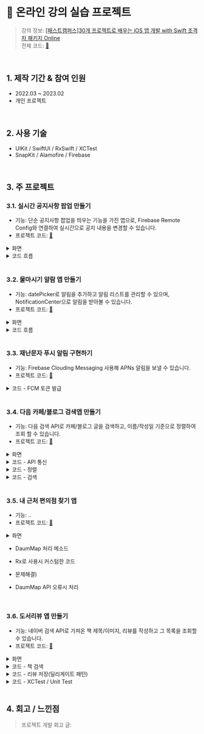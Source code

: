# :pushpin: 온라인 강의 실습 프로젝트
>강의 정보: [[패스트캠퍼스]30개 프로젝트로 배우는 iOS 앱 개발 with Swift 초격차 패키지 Online](https://fastcampus.co.kr/dev_online_iosappfinal) <br>
>전체 코드: [🔗](https://github.com/oneoneoneoneoneoneone/Fastcampus_ios)

</br>

## 1. 제작 기간 & 참여 인원
- 2022.03 ~ 2023.02
- 개인 프로젝트


</br>


## 2. 사용 기술
- UIKit / SwiftUI / RxSwift / XCTest
- SnapKit / Alamofire / Firebase


</br>


## 3. 주 프로젝트

### 3.1. 실시간 공지사항 팝업 만들기
- 기능: 단순 공지사항 팝업을 띄우는 기능을 가진 앱으로, Firebase Remote Config와 연결하여 실시간으로 공지 내용을 변경할 수 있습니다.
- 프로젝트 코드: [🔗](https://github.com/oneoneoneoneoneoneone/Fastcampus_ios/tree/main/P3/Notice)

<details>
<summary>화면</summary>
<div markdown="1">

|<img src="https://user-images.githubusercontent.com/94464179/220093765-63e010ac-3625-4aec-9911-4e0c2d7ed350.png" width="12%" height="12%" alt>| 
|:--:|
| *공지 화면* |
    
</div>
</details>

<details>
<summary>코드 흐름</summary>
<div markdown="1">
    
  - Firebase Remote Config 연결
  ~~~swift
  //ViewController
    var remoteConfig: RemoteConfig?
    remoteConfig = RemoteConfig.remoteConfig()

    let setting = RemoteConfigSettings()
    //테스트를 위해 새로운 값을 패치하는 리커버를 최소화해서 최대한 자주 가져옴//개발 중 0
    setting.minimumFetchInterval = 0

    remoteConfig?.configSettings = setting
    remoteConfig?.setDefaults(fromPlist: "RemoteConfigDefaults")
  ~~~
    
  - 공지확인 터치시 Firebase A-B Test 기록
  ~~~swift
  //ViewController
    let confirmAction = UIAlertAction(title: "확인하기", style: .default) { _ in
        //google analytics 이벤트 기록
        Analytics.logEvent("promotion_alert", parameters: nil)
    }
  ~~~
  
</div>
</details>

</br>

### 3.2. 물마시기 알람 앱 만들기
- 기능: datePicker로 알림을 추가하고 알림 리스트를 관리할 수 있으며, NotificationCenter으로 알림을 받아볼 수 있습니다. 
- 프로젝트 코드: [🔗](https://github.com/oneoneoneoneoneoneone/Fastcampus_ios/tree/main/P3/Drink)

<details>
<summary>화면</summary>
<div markdown="1">
  
|<img src="https://user-images.githubusercontent.com/94464179/218811403-eeace868-3889-4fc7-a9d8-fbbce151f7b9.png" width="25%" height="25%" alt>|<img src="https://user-images.githubusercontent.com/94464179/218811403-eeace868-3889-4fc7-a9d8-fbbce151f7b9.png" width="25%" height="25%" alt>| 
|:--:|:--:|
| *리스트 화면* | *알림 추가 화면* |
    
</div>
</details>

<details>
<summary>코드 흐름</summary>
<div markdown="1">
  
  - 알림추가 화면에서 리스트뷰로 데이터 넘기기
  ~~~swift
  //AddAlertViewController
  
    var pickedDate: ((_ date: Date,_ isRepeat: Bool, _ duration: Double) -> Void)? 

    @IBAction func saveButtonTap(_ sender: UIBarButtonItem) {
        pickedDate?(datePicker.date, isRepeatSwitch.isOn, datePicker.date.timeIntervalSinceNow + timePicker.countDownDuration)

        self.dismiss(animated: true, completion: nil)
    }
  ~~~
  
  - 테이블뷰에서 추가된 알림을 UNUserNotificationCenter에 넘기기
  ~~~swift
  //AlertListViewController
  
    addAlertVC.pickedDate = {[weak self] date, isRepeat, duration in
        guard let self = self else {return}

        let newAlert = Alert(date: date, isOn: true, isRepeat: isRepeat, duration: duration)

        ... //테이블뷰 데이터 업데이트 및 정렬, 내부저장소 저장

        //센터에 알림을 추가하는 메소드 호출
        self.userNotificationCenter.addNotificationRequest(by: newAlert)
    }
  ~~~
  
  - UNUserNotificationCenter에 알림 추가
  ~~~swift
  //UNUserNotificationCenter
  
    let content = UNMutableNotificationContent()
    ... //content 설정

    //UNCalendarNotificationTrigger - 시간 알림
    let component = Calendar.current.dateComponents([.hour, .minute], from: alert.date)
    let trigger = UNCalendarNotificationTrigger(dateMatching: component, repeats: alert.isOn)
    let request = UNNotificationRequest(identifier: alert.id, content: content, trigger: trigger)
    self.add(request, withCompletionHandler: nil)
  
    //UNTimeIntervalNotificationTrigger - 타이머 알림 (다시알림)
    let timeTrigger = UNTimeIntervalNotificationTrigger(timeInterval: alert.duration, repeats: false)
    let timeRequest = UNNotificationRequest(identifier: alert.id, content: content, trigger: timeTrigger)
    self.add(timeRequest, withCompletionHandler: nil)
  ~~~
  
  - 사용자 알림 승인
  ~~~swift 
  //AppDelegate
  
    let authrizationOptions = UNAuthorizationOptions(arrayLiteral: [.alert, .badge, .sound])
    userNotificationCenter.requestAuthorization(options: authrizationOptions){_, error in
        if let error = error{
          print("ERROR: \(error)")
        }
    }
  ~~~
  
</div>
</details>

</br>

### 3.3. 재난문자 푸시 알림 구현하기
- 기능: Firebase Clouding Messaging 사용해 APNs 알림을 보낼 수 있습니다.
- 프로젝트 코드: [🔗](https://github.com/oneoneoneoneoneoneone/Fastcampus_ios/tree/main/P3/Notice)

<details>
<summary>코드 - FCM 토큰 발급</summary>
<div markdown="1">
  
~~~swift
    func messaging(_ messaging: Messaging, didReceiveRegistrationToken fcmToken: String?) {
        guard let token = fcmToken else {return}
        print("FCM 등록토큰 갱신: \(token)")
    }
~~~
  
</div>
</details>

</br>

### 3.4. 다음 카페/블로그 검색앱 만들기
- 기능: 다음 검색 API로 카페/블로그 글을 검색하고, 이름/작성일 기준으로 정렬하여 조회 할 수 있습니다.
- 프로젝트 코드: [🔗](https://github.com/oneoneoneoneoneoneone/Fastcampus_ios/tree/main/P4/SubwayStation)

<details>
<summary>화면</summary>
<div markdown="1">
  
|<img src="https://user-images.githubusercontent.com/94464179/220095185-ac42021f-97e2-4352-aca2-e1dc5bcc8639.png" width="12%" height="12%" alt>| 
|:--:|
| *검색 리스트 화면* |
    
</div>
</details>

<details>
<summary>코드 - API 통신</summary>
<div markdown="1">
    
  ~~~swift
  //SearchBlogNetwork
    let request = NSMutableURLRequest(url: url)
    request.httpMethod = "GET"
    //header
    request.setValue("KakaoAK -", forHTTPHeaderField: "Authorization")

    return session.rx.data(request: request as URLRequest)
        .map{data in
            //json encoding
            do{
                let blogData = try JSONDecoder().decode(DKBlog.self, from: data)
                return .success(blogData)
            }catch{
                return .failure(.invalidJSON)
            }
        }
        .catch{_ in
                .just(.failure(.networkError))
        }
        //옵저버블 > single
        //Single<Result<DKBlog, SearchNetworkError>>
        .asSingle()
  ~~~
    
</div>
</details>   
    
<details>
<summary>코드 - 정렬</summary>
<div markdown="1">
    
  - ViewModel - ViewController . AlertAction(정렬방식)이 선택되었을 때 동작
  ~~~swift
  //MainViewController
    viewModel.shouldPresentAlert
        .flatMap{alert -> Signal<AlertAction> in
            let alertController = UIAlertController(title: alert.title, message: alert.message, preferredStyle: alert.style)
            //Alert컨트롤러 생성 메소드 호출
            return self.presentAlertController(alertController, actions: alert.actions)
        }
        .emit(to: viewModel.alertActionTap)
        .disposed(by: disposeBag)  
  ~~~
    
  - alertActionTap되었을 때, 기존 CellData를 sortedType에 맞게 재정렬시키는 연산 수행
  ~~~swift
  //MainViewModel
    //filterView 선택 > alertSheet > type별로 액션을 구분
    let sortedType = alertActionTap
    .filter{
        switch $0 {
        case .title, .datetime:
            return true
        default:
            return false
        }
    }
    .startWith(.title)  //초기값
    
    //메인뷰의 액션으로 데이터처리 -> 리스트뷰에 값 셋팅
    Observable
        .combineLatest(
            sortedType, //PublishSubject<MainViewController.AlertAction>()
            cellData,
            resultSelector: model.sort
        )
        .bind(to: blogListViewModel.BlogCellData)
        .disposed(by: disposeBag)
  ~~~
  
</div>
</details>
    
<details>
<summary>코드 - 검색</summary>
<div markdown="1">
 
  - 검색버튼 이벤트 연결
  ~~~swift
  //SearchBar
    //searchButtonTap = searchButtonClicked(키보드의 검색 버튼) + search 커스텀 버튼 탭
    viewModel.searchButtonTap
        .asSignal()
        .emit(to: self.rx.endEditing)   //SearchBar에 endEditing 메소드를 Rx로 Reactive
        .disposed(by: disposeBag)
  ~~~
    
   - 검색버튼 탭 되었을 때 결과처리??????????????????????
  ~~~swift
  //SearchBar
    self.shouldLoadResult = searchButtonTap
        //옵셔널처리를 왜 $1 ?????????????????????????
        .withLatestFrom(queryText) {$1 ?? ""}
        .filter{!$0.isEmpty}
        .distinctUntilChanged()
  ~~~   
    
   - 검색데이터 맵핑
  ~~~swift
  //MainViewModel
    let blogResult = searchBarViewModel.shouldLoadResult
    //파라미터 인자와 메소드 인자가 동일하면 클로저안써도 됨
        .flatMapLatest(model.searchBlog)
        .share()
    
    //예외처리하고 결과만 가져옴
    let blogValue = blogResult
        .compactMap(model.getBlogValue)

    //에러처리
    let blogError = blogResult
        .compactMap(model.getBlogError)
    
    let cellData = blogValue
    .map(model.getBlogListCellData)
    .debug("MainViewModel - cellData")
  ~~~      
    
</div>
</details>
    
</br>

### 3.5. 내 근처 편의점 찾기 앱
- 기능: ..
- 프로젝트 코드: [🔗](https://github.com/oneoneoneoneoneoneone/Fastcampus_ios/tree/main/P5/FindCVS)

<details>
<summary>화면</summary>
<div markdown="1">
  
|<img src="https://user-images.githubusercontent.com/94464179/218811403-eeace868-3889-4fc7-a9d8-fbbce151f7b9.png" width="25%" height="25%" alt>|<img src="https://user-images.githubusercontent.com/94464179/218811403-eeace868-3889-4fc7-a9d8-fbbce151f7b9.png" width="25%" height="25%" alt>| 
|:--:|:--:|
| *리스트화면* | *알림추가화면* |
    
</div>
</details>


- DaumMap 처리 메소드
- Rx로 사용시 커스텀한 코드

- 문제해결)
- DaumMap API 오류시 처리 

</br>

### 3.6. 도서리뷰 앱 만들기
- 기능: 네이버 검색 API로 가져온 책 제목/이미지, 리뷰를 작성하고 그 목록을 조회할 수 있습니다.
- 프로젝트 코드: [🔗](https://github.com/oneoneoneoneoneoneone/Fastcampus_ios/tree/main/P5/BookReview)

<details>
<summary>화면</summary>
<div markdown="1">
    
|<img src="https://user-images.githubusercontent.com/94464179/220159735-8f41ee26-39df-4df1-a0b4-78119eab6aac.png" width="40%" height="40%" alt>|<img src="https://user-images.githubusercontent.com/94464179/220159759-d67f0dfa-9bb5-403f-a3ec-8f6580f09685.png" width="40%" height="40%" alt>|<img src= "https://user-images.githubusercontent.com/94464179/220159748-f8f2ff02-c76e-430b-a98b-795ea4ac9a06.png" width="40%" height="40%" alt>|
|:--:|:--:|:--:|
| *리스트 화면* | *리뷰 작성 화면* | *제목 검색 화면* |

</details>

<details>
<summary>코드 - 책 검색</summary>
<div markdown="1">
    
  - 
  ~~~swift
  //SearchBookPresenter
        func searchBarSearchButtonClicked(_ searchBar: UISearchBar) {
        guard let searchText = searchBar.text else {return}

        //책 검색 데이터 가져옴. completionHandler([Book])
        bookSearchManager.request(from: searchText){ [weak self] newBooks in
            self?.books = newBooks
            self?.viewController.reloadView()
        }
    }

  ~~~
  
</div>
</details>
   
<details>
<summary>코드 - 리뷰 저장(딜리게이트 패턴)</summary>
<div markdown="1">
    
  - 
  ~~~swift
  //SearchBookPresenter
    
    private let delegate: SearchBookDelegate
    
    init(viewController: SearchBookProtocol, delegate: SearchBookDelegate) {
        self.viewController = viewController
        self.delegate = delegate
    }
    
    //tableView Cell 선택
    func tableView(_ tableView: UITableView, didSelectRowAt indexPath: IndexPath) {
        let selectedBook = books[indexPath.row]
        //선택된 Cell data 딜리게이트로 전달
        delegate.selectBook(selectedBook)
        
        viewController.close()
    }
  ~~~
    
  ~~~swift
  //SearchBookDelegate
    protocol SearchBookDelegate{
        func selectBook(_ book: Book)
    }
  ~~~
    
  ~~~swift
  //SearchBookViewController
    private lazy var presenter = SearchBookPresenter(viewController: self, delegate: serachBookDelegate)
    
    private let serachBookDelegate: SearchBookDelegate
    
    init(searchBookDelegate: SearchBookDelegate){
        self.serachBookDelegate = searchBookDelegate
        
        super.init(nibName: nil, bundle: nil)
    }
  ~~~
    
  ~~~swift
  //ReviewWritePresenter
    extension ReviewWritePresenter: SearchBookDelegate{
        func selectBook(_ book: Book) {
            self.book = book
            viewController.updateViews(title: book.title, imageUrl: book.imageURL)
        }
    }
  ~~~
  
</div>
</details>
    
<details>
<summary>코드 - XCTest / Unit Test</summary>
<div markdown="1">
    
  - 
  ~~~swift
  //ㅇㅇ

  ~~~
  
</div>
</details>

</br>

  
## 4. 회고 / 느낀점
>프로젝트 개발 회고 글:
